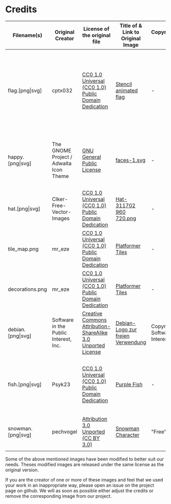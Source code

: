 # Credits

| Filename(s)      | Original Creator | License of the original file | Title of & Link to Original Image | Copyright/Attribution Notice | Modifications |
|------------------|------------------|---------|-----|-|-|
| flag.[png\|svg]  | cptx032          | [CC0 1.0 Universal (CC0 1.0) Public Domain Dedication](https://creativecommons.org/publicdomain/zero/1.0/) | [Stencil animated flag](https://opengameart.org/content/stencil-animated-flag) |-| <ul><li>Vectorized</li><li>Repositioned corners</li><li>Rounded corners</li><li>Changed flag color to red</li><li>Added color gradient to post</li></ul> |
| happy.[png\|svg] | The GNOME Project / Adwaita Icon Theme | [GNU General Public License](https://www.gnu.org/licenses/old-licenses/gpl-2.0.en.html) | [faces-1.svg](https://gitlab.gnome.org/GNOME/adwaita-icon-theme/-/blob/master/src/fullcolor/legacy/faces-1.svg) |-| <ul><li>Removed other faces</li><li>Removed some shading</li><li>Added side view</li></ul> |
| hat.[png\|svg]   | Clker-Free-Vector-Images | [CC0 1.0 Universal (CC0 1.0) Public Domain Dedication](https://creativecommons.org/publicdomain/zero/1.0/) | [Hat-311702 960 720.png](https://commons.wikimedia.org/wiki/File:Hat-311702_960_720.png) |-| <ul><li>Vectorized</li><li>Added sprained variant</li></ul> |
| tile_map.png     | mr_eze           | [CC0 1.0 Universal (CC0 1.0) Public Domain Dedication](https://creativecommons.org/publicdomain/zero/1.0/) | [Platformer Tiles](https://opengameart.org/content/platformer-tiles-7) |-| None |
| decorations.png  | mr_eze           | [CC0 1.0 Universal (CC0 1.0) Public Domain Dedication](https://creativecommons.org/publicdomain/zero/1.0/) | [Platformer Tiles](https://opengameart.org/content/platformer-tiles-7) |-| None |
| debian.[png\|svg]| Software in the Public Interest, Inc. | [Creative Commons Attribution-ShareAlike 3.0 Unported License](https://creativecommons.org/licenses/by-sa/3.0/) | [Debian-Logo zur freien Verwendung](https://www.debian.org/logos/#open-use) | Copyright (c) 1999 Software in the Public Interest, Inc. | <ul><li>Added roteated variants</li></ul> |
| fish.[png\|svg]  | Psyk23           | [CC0 1.0 Universal (CC0 1.0) Public Domain Dedication](https://creativecommons.org/publicdomain/zero/1.0/) | [Purple Fish](https://opengameart.org/content/purple-fish-0) |-| <ul><li>Vectorized</li><li>Adjusted positioning</li><li>Made animation more noticeable</li></ul> |
| snowman.[png\|svg] | pechvogel      | [Attribution 3.0 Unported (CC BY 3.0)](https://creativecommons.org/licenses/by/3.0/) | [Snowman Character](https://opengameart.org/content/snowman-character) | "Free" | <ul><li>Combined `walk/00[0-6].png` with `idle/000.png`</ul> |

Some of the above mentioned images have been modified to better suit our needs. Theses modified images are released under the same license as the original version.

If you are the creator of one or more of these images and feel that we used your work in an inappropriate way, please open an issue on the project page on github. We will as soon as possible either adjust the credits or remove the corresponding image from our project.